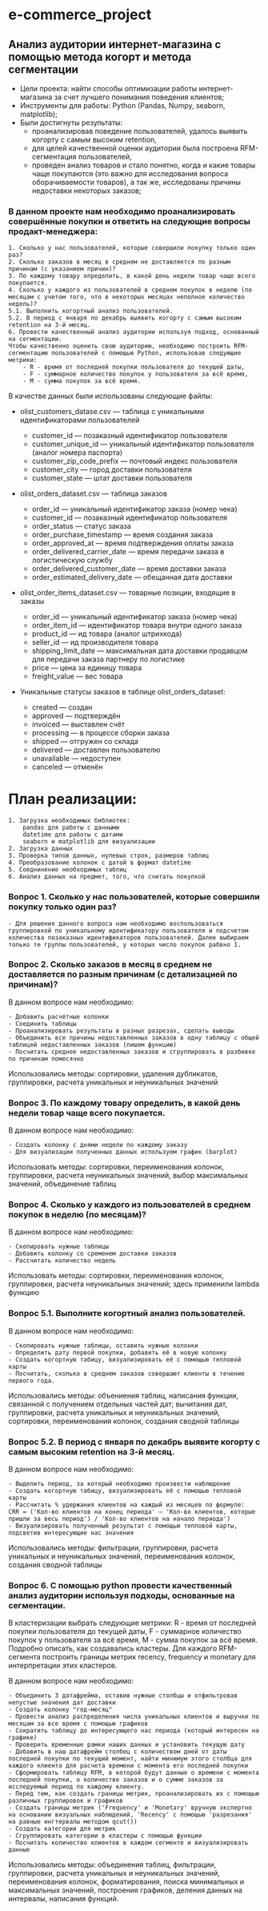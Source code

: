 # e-commerce_project

## Анализ аудитории интернет-магазина с помощью метода когорт и метода сегментации

- Цели проекта: найти способы оптимизации работы интернет-магазина за счет лучшего понимания поведения клиентов;
- Инструменты для работы: Python (Pandas, Numpy, seaborn, matplotlib);
- Были достигнуты результаты:
    - проанализировав поведение пользователей, удалось выявить когорту с самым высоким retention,
    - для целей качественной оценки аудитории была построена RFM-сегментация пользователей,
    - проведен анализ товаров и стало понятно, когда и какие товары чаще покупаются (это важно для исследования вопроса оборачиваемости товаров), а так же, исследованы причины недоставки некоторых заказов;

### В данном проекте нам необходимо проанализировать совершённые покупки и ответить на следующие вопросы продакт-менеджера:

    1. Сколько у нас пользователей, которые совершили покупку только один раз? 
    2. Сколько заказов в месяц в среднем не доставляется по разным причинам (с указанием причин)?
    3. По каждому товару определить, в какой день недели товар чаще всего покупается.
    4. Сколько у каждого из пользователей в среднем покупок в неделю (по месяцам с учетом того, что в некоторых месяцах неполное количество недель)?
    5.1. Выполнить когортный анализ пользователей.
    5.2. В период с января по декабрь выявить когорту с самым высоким retention на 3-й месяц.
    6. Провести качественный анализ аудитории используя подход, основанный на сегментации.
    Чтобы качественно оценить свою аудиторию, необходимо построить RFM-сегментацию пользователей с помощью Python, использовав следующие метрики:
        - R - время от последней покупки пользователя до текущей даты, 
        - F - суммарное количество покупок у пользователя за всё время, 
        - M - сумма покупок за всё время. 

В качестве данных были использованы следующие файлы:

 - olist_customers_datase.csv — таблица с уникальными идентификаторами пользователей
     - customer_id — позаказный идентификатор пользователя
     - customer_unique_id —  уникальный идентификатор пользователя (аналог номера паспорта)
     - customer_zip_code_prefix —  почтовый индекс пользователя
     - customer_city —  город доставки пользователя
     - customer_state —  штат доставки пользователя

 - olist_orders_dataset.csv —  таблица заказов
     - order_id —  уникальный идентификатор заказа (номер чека)
     - customer_id —  позаказный идентификатор пользователя
     - order_status —  статус заказа
     - order_purchase_timestamp —  время создания заказа
     - order_approved_at —  время подтверждения оплаты заказа
     - order_delivered_carrier_date —  время передачи заказа в логистическую службу
     - order_delivered_customer_date —  время доставки заказа
     - order_estimated_delivery_date —  обещанная дата доставки

 - olist_order_items_dataset.csv —  товарные позиции, входящие в заказы
     - order_id —  уникальный идентификатор заказа (номер чека)
     - order_item_id —  идентификатор товара внутри одного заказа
     - product_id —  ид товара (аналог штрихкода)
     - seller_id — ид производителя товара
     - shipping_limit_date —  максимальная дата доставки продавцом для передачи заказа партнеру по логистике
     - price —  цена за единицу товара
     - freight_value —  вес товара

 - Уникальные статусы заказов в таблице olist_orders_dataset:
     - created —  создан
     - approved —  подтверждён
     - invoiced —  выставлен счёт
     - processing —  в процессе сборки заказа
     - shipped —  отгружен со склада
     - delivered —  доставлен пользователю
     - unavailable —  недоступен
     - canceled —  отменён





# План реализации:

    1. Загрузка необходимых библиотек:
        pandas для работы с данными
        datetime для работы с датами
        seaborn и matplotlib для визуализации
    2. Загрузка данных
    3. Проверка типов данных, нулевых строк, размеров таблиц
    4. Преобразование колонок с датой в формат datetime
    5. Соеднинение необходимых таблиц
    6. Анализ данных на предмет, того, что считать покупкой

### Вопрос 1. Сколько у нас пользователей, которые совершили покупку только один раз?

    - Для решения данного вопроса нам необходимо воспользоваться группировкой по уникальному идентификатору пользователя и подсчетом количества позаказных идентификаторов пользователей. Далее выбираем только те группы пользователей, у которых число покупок рабвно 1.


### Вопрос 2. Сколько заказов в месяц в среднем не доставляется по разным причинам (с детализацией по причинам)?

В данном вопросе нам необходимо:

    - Добавить расчётные колонки
    - Соединить таблицы
    - Проанализировать результаты в разных разрезах, сделать выводы
    - Объединить все причины недоставленных заказов в одну таблицу с общей таблицей недоставленных заказов (пишем функцию)
    - Посчитать среднее недоставленных заказов и сгруппировать в разбивке по причинам помесячно
    
Использовались методы: сортировки, удаления дубликатов, группировки, расчета уникальных и неуникальных значений


### Вопрос 3. По каждому товару определить, в какой день недели товар чаще всего покупается.

В данном вопросе нам необходимо:

    - Создать колонку с днями недели по каждому заказу
    - Для визуализации полученных данных используем график (barplot)
    
Использовать методы: сортировки, переименования колонок, группировки, расчета неуникальных значений, выбор максимальных значений, объединение таблиц


### Вопрос 4. Сколько у каждого из пользователей в среднем покупок в неделю (по месяцам)? 

В данном вопросе нам необходимо:

    - Скопировать нужные таблицы
    - Добавить колонку со сременем доставки заказов
    - Рассчитать количество недель
    
Использовать методы: сортировки, переименования колонок, группировки, расчета неуникальных значений; здесь применили lambda функцию


### Вопрос 5.1. Выполните когортный анализ пользователей.

В данном вопросе нам необходимо:

    - Скопировать нужные таблицы, оставить нужные колонки
    - Определить дату первой покупки, добавить её в новую колонку
    - Создать когортную табицу, визуализировать её с помощью тепловой карты
    - Посчитать, сколько в среднем заказов совершают клиенты в течение первого года. 

Использовались методы: объениения таблиц, написания функции, связанной с получением отдельных частей дат; вычитания дат, группировки, расчета уникальных и неуникальных значений, сортировки, переименования колонок, создания сводной таблицы    


### Вопрос 5.2. В период с января по декабрь выявите когорту с самым высоким retention на 3-й месяц.

В данном вопросе нам необходимо:

    - Выделить период, за который необходимо произвести наблюдение
    - Создать когортную табицу, визуализировать её с помощью тепловой карты
    - Рассчитать % удержания клиентов на каждый из месяцев по формуле:
    CRR = ('Кол-во клиентов на конец периода' — 'Кол-во клиентов, которые пришли за весь период') / 'Кол-во клиентов на начало периода')
    - Визуализировать полученный результат с помощью тепловой карты, подсветив интересующие нас значения
    
Использовались методы: фильтрации, группировки, расчета уникальных и неуникальных значений, переименования колонок, создания сводной таблицы


### Вопрос 6. С помощью python провести качественный анализ аудитории используя подходы, основанные на сегментации. 

 В кластеризации выбрать следующие метрики: 
     R - время от последней покупки пользователя до текущей даты, 
     F - суммарное количество покупок у пользователя за всё время, 
     M - сумма покупок за всё время. 
 Подробно описать, как создавались кластеры. 
 Для каждого RFM-сегмента построить границы метрик recency, frequency и monetary для интерпретации этих кластеров.
 

В данном вопросе нам необходимо:

    - Объединить 3 датафрейма, оставив нужные столбцы и отфильтровав непустые значения дат доставки
    - Создать колонку "год-месяц" 
    - Провести анализ распределения числа уникальных клиентов и выручки по месяцам за все время с помощью графиков
    - Сократить таблицу до интересующего нас периода (который интересен на графике)
    - Проверить временные рамки наших данных и установить текущую дату
    - Добавить в наш датафрейм столбец с количеством дней от даты последней покупки по текущий момент, найти минимум этого столбца для каждого клиента для расчета времени с момента его последней покупки
    - Сформировать таблицу RFM, в которой будут данные о времени с момента последней покупки, о количестве заказов и о сумме заказов за исследуемый период по каждому клиенту.
    - Перед тем, как создать границы метрик, проанализировать их с помощью различных группировок и графиков
    - Создать границы метрик ('Frequency' и 'Monetary' вручную экспертно на основании визуальных наблюдений, 'Recency' с помощью 'разрезания' на равные ингтервалы методом qcut())
    - Создать категории для метрик
    - Сгруппировать категории в кластеры с помощью функции
    - Посчитать количество клиентов в каждом сегменте и визуализировать данные 

Использовались методы: объединения таблиц, фильтрации, группировки, расчета уникальных и неуникальных значений, переименования колонок, форматирования, поиска минимальных и максимальных значений, построения графиков, деления данных на интервалы, написания функций.
